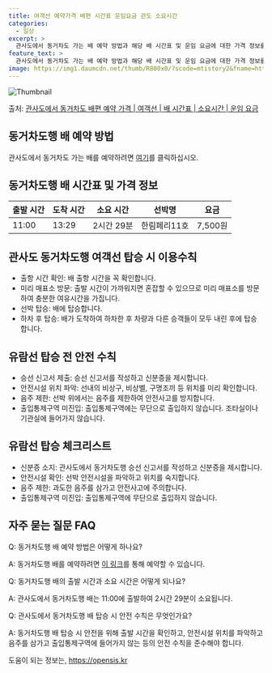 ```yaml
---
title: 여객선 예약가격 배편 시간표 운임요금 관도 소요시간
categories:
  - 일상
excerpt: >
  관사도에서 동거차도 가는 배 예약 방법과 해당 배 시간표 및 운임 요금에 대한 가격 정보를 안내 드리겠습니다. 안전하고 재밋는 동거차도행 여행을 위해 아래 정보 참고하시기 바랍니다. 동거차도행 배편 예약하기 👈 클릭관사도에서 동거차도행 배 시간표출발 시간도착 시간소요 시간선박명요금11:0013:292시간 29분한림페리11호7,500원동거차도행 배편 예약하기 👈 클릭관사도에서 동거차도행 여객선 탑승 시 이용수칙여객선 탑승 시 필수적으로 알아야 할 안전수칙들. 1) 출항 시간 확인: 배 출항 시간을 꼭 확인합니다. 2) 미리 매표소 방문: 출발 시간이 가까워지면 혼잡할 수 있으므로 미리 매표소를 방문하여 충분한 여유시간을 가집니다. 3) 선박 탑승: 배에 탑승합니다. 4) 하차 후 탑승: 배가 도착하여 하차..
feature_text: >
  관사도에서 동거차도 가는 배 예약 방법과 해당 배 시간표 및 운임 요금에 대한 가격 정보를 안내 드리겠습니다. 안전하고 재밋는 동거차도행 여행을 위해 아래 정보 참고하시기 바랍니다. 동거차도행 배편 예약하기 👈 클릭관사도에서 동거차도행 배 시간표출발 시간도착 시간소요 시간선박명요금11:0013:292시간 29분한림페리11호7,500원동거차도행 배편 예약하기 👈 클릭관사도에서 동거차도행 여객선 탑승 시 이용수칙여객선 탑승 시 필수적으로 알아야 할 안전수칙들. 1) 출항 시간 확인: 배 출항 시간을 꼭 확인합니다. 2) 미리 매표소 방문: 출발 시간이 가까워지면 혼잡할 수 있으므로 미리 매표소를 방문하여 충분한 여유시간을 가집니다. 3) 선박 탑승: 배에 탑승합니다. 4) 하차 후 탑승: 배가 도착하여 하차..
image: https://img1.daumcdn.net/thumb/R800x0/?scode=mtistory2&fname=https%3A%2F%2Fblog.kakaocdn.net%2Fdn%2FbXQzHE%2FbtsHB6q46iO%2FFU1maXXLVa13XIqhIBtxGK%2Fimg.webp
---
```


![Thumbnail](https://img1.daumcdn.net/thumb/R800x0/?scode=mtistory2&fname=https%3A%2F%2Fblog.kakaocdn.net%2Fdn%2FbXQzHE%2FbtsHB6q46iO%2FFU1maXXLVa13XIqhIBtxGK%2Fimg.webp)

<p>출처: <a href="https://opensis.kr/entry/%EA%B4%80%EC%82%AC%EB%8F%84%EC%97%90%EC%84%9C-%EB%8F%99%EA%B1%B0%EC%B0%A8%EB%8F%84-%EB%B0%B0%ED%8E%B8-%EC%98%88%EC%95%BD-%EA%B0%80%EA%B2%A9-%EC%97%AC%EA%B0%9D%EC%84%A0-%EB%B0%B0-%EC%8B%9C%EA%B0%84%ED%91%9C-%EC%86%8C%EC%9A%94%EC%8B%9C%EA%B0%84-%EC%9A%B4%EC%9E%84-%EC%9A%94%EA%B8%88" rel="dofollow">관사도에서 동거차도 배편 예약 가격 | 여객선 | 배 시간표 | 소요시간 | 운임 요금</a> </p>

## 동거차도행 배 예약 방법

관사도에서 동거차도 가는 배를 예약하려면 [여기](예약링크)를 클릭하십시오.

## 동거차도행 배 시간표 및 가격 정보

**출발 시간** | **도착 시간** | **소요 시간** | **선박명** | **요금**  
---|---|---|---|---  
11:00 | 13:29 | 2시간 29분 | 한림페리11호 | 7,500원  
  
## 관사도 동거차도행 여객선 탑승 시 이용수칙

  * 출항 시간 확인: 배 출항 시간을 꼭 확인합니다.
  * 미리 매표소 방문: 출발 시간이 가까워지면 혼잡할 수 있으므로 미리 매표소를 방문하여 충분한 여유시간을 가집니다.
  * 선박 탑승: 배에 탑승합니다.
  * 하차 후 탑승: 배가 도착하여 하차한 후 차량과 다른 승객들이 모두 내린 후에 탑승합니다.

## 유람선 탑승 전 안전 수칙

  * 승선 신고서 제출: 승선 신고서를 작성하고 신분증을 제시합니다.
  * 안전시설 위치 파악: 선내의 비상구, 비상벨, 구명조끼 등 위치를 미리 확인합니다.
  * 음주 제한: 선박 위에서는 음주를 제한하여 안전사고를 방지합니다.
  * 출입통제구역 미진입: 출입통제구역에는 무단으로 출입하지 않습니다. 조타실이나 기관실에 들어가지 않습니다.

## 유람선 탑승 체크리스트

  * 신분증 소지: 관사도에서 동거차도행 승선 신고서를 작성하고 신분증을 제시합니다.
  * 안전시설 확인: 선박 안전시설을 파악하고 위치를 숙지합니다.
  * 음주 제한: 과도한 음주를 삼가고 안전사고에 주의합니다.
  * 출입통제구역 미진입: 출입통제구역에 무단으로 출입하지 않습니다.

## 자주 묻는 질문 FAQ

Q: 동거차도행 배 예약 방법은 어떻게 하나요?

A: 동거차도행 배를 예약하려면 [이 링크](예약링크)를 통해 예약할 수 있습니다.

Q: 동거차도행 배의 출발 시간과 소요 시간은 어떻게 되나요?

A: 관사도에서 동거차도행 배는 11:00에 출발하여 2시간 29분이 소요됩니다.

Q: 관사도에서 동거차도행 배 탑승 시 안전 수칙은 무엇인가요?

A: 동거차도행 배 탑승 시 안전을 위해 출발 시간을 확인하고, 안전시설 위치를 파악하고 음주를 삼가고 출입통제구역에 들어가지 않는 등의
안전 수칙을 준수해야 합니다.



 

도움이 되는 정보는, <a href="https://opensis.kr" rel="dofollow">https://opensis.kr</a>


